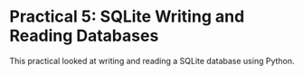 # Practical 5: SQLite Writing and Reading Databases

This practical looked at writing and reading a SQLite database using Python.
